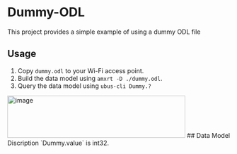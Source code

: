# Dummy-ODL
This project provides a simple example of using a dummy ODL file 
## Usage
1. Copy `dummy.odl` to your Wi-Fi access point.
2. Build the data model using `amxrt -D ./dummy.odl`.
3. Query the data model using `ubus-cli Dummy.?`
<img width="402" height="96" alt="image" src="https://github.com/user-attachments/assets/3ede1ab5-0397-4211-9cdd-7928af648200" />
## Data Model Discription
`Dummy.value` is int32.

